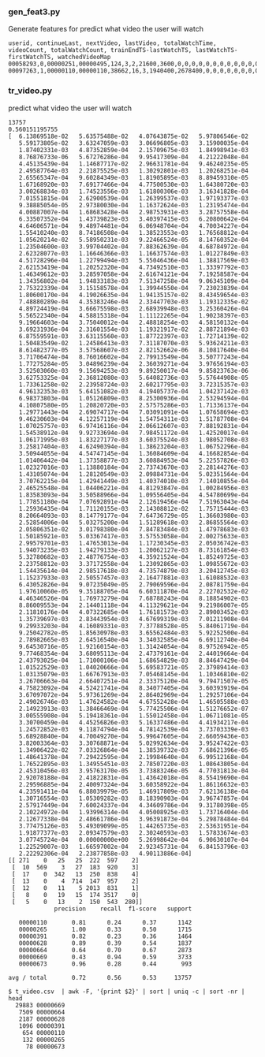 ### gen_feat3.py
Generate features for predict what video the user will watch

    userid, continueLast, nextVideo, lastVideo, totalWatchTime, videoCount, totalWatchCount, trainEndTS-lastWatchTS, lastWatchTS-firstWatchTS, watchedVideoMap
    00058293,0,00000251,00000495,124,3,2,21600,3600,0,0,0,0,0,0,0,0,0,0,0,0,0,0,0,0,0,0,0,0,0,0,0,0,0,0,0,0,0,0,0,0,0,0,0,0,0,0,0,0,0,0,0,0,0,0,0,0,0,0,0,0,0,0,0,0,0,0,0,0,0,0,0,0,0,0,0,0,0,0,0,0,0,0,0,0,0,0,0,0,0,0,0,0,0,0,0,0,0,0,0,0,0,0,0,0,0,0,0,0,0,0,0,0,0,0,0,0,0,0,0,0,0,0,0,0,0,0,0,0,0,0,0,0,0,0,0,0,0,0,0,0,1,0,0,0,0,0,0,0,0,0,0,0,0,0,0,0,0,0,0,0,0,0,0,0,0,0,0,0,0,0,0,0,0,0,0,0,0,0,0,0,0,0,0,0,0,0,0,0,0,0,0,0,0,0,0,0,0,0,0,0,0,0,0,0,0,0,0,0,0,0,0,0,0,0,0,0,0,0,0,0,0,0,0,0,0,0,0,0,0,0,0,0,0,0,0,0,0,0,0,0,0,0,0,1,0,0,0,0,0,0,0,0,0,0,0,0,0,0,0,0,0,0,0,0,0,0,0,0,0,0,0,0,0,0,0,0,0,0,0,0,0,0,0,0,0,0,0,0,0,0,0,0,0,0,0,0,0,0,0,0,0,0,0,0,0,0,0,0,0,0,0,0,0,0,0,0,0,0,0,0,0,0,0,0,0,0,0,0,0,0,0,0,0,0,0,0,0,0,0,0,0,0,0,0,0,0,0,0,0,0,0,0,0,0,0,0,0,0,0,0,0,0,0,0,0,0,0,0,0,0,0,0,0,0,0,0,0,0,0,0,0,0,0,0,0,0,0,0,0,0,0,0,0,0,0,0,0,0,0,0,0,0,0,0,0,0,0,0,0,0,0,0,0,0,0,0,0,0,0,0,0,0
    00097263,1,00000110,00000110,38662,16,3,1940400,2678400,0,0,0,0,0,0,0,0,0,0,0,0,0,0,0,0,0,0,0,0,0,0,0,0,0,0,0,0,0,0,0,0,0,0,0,0,0,0,0,0,0,0,0,0,0,0,0,0,0,0,0,0,0,0,0,0,0,0,0,0,0,0,0,0,0,0,0,0,0,0,0,0,0,0,0,0,0,0,0,0,0,0,0,0,0,0,0,0,0,0,0,0,0,0,1,0,0,0,0,0,0,0,0,0,0,0,0,0,0,0,0,0,0,0,1,0,0,0,0,0,0,0,0,0,0,0,0,0,0,0,0,0,0,0,0,0,0,0,0,0,0,0,0,0,0,0,0,0,0,0,0,0,0,0,0,0,0,0,0,0,0,0,0,0,0,0,0,0,0,0,0,0,0,0,0,0,0,0,0,0,0,0,0,0,0,0,0,0,0,0,0,0,0,0,0,0,0,0,0,0,0,0,0,0,0,0,0,0,0,0,0,0,0,0,0,0,0,0,0,0,0,0,0,0,0,0,0,0,0,0,0,0,0,0,0,0,0,0,0,0,0,0,0,0,0,0,0,0,0,0,0,0,0,0,0,0,0,0,0,0,0,0,1,0,0,0,0,0,0,0,0,0,0,0,0,0,0,0,0,0,0,0,0,0,0,0,0,0,0,0,0,0,0,0,0,0,0,0,0,0,0,0,0,0,0,0,0,0,0,0,0,0,0,0,0,0,0,0,0,0,0,0,0,0,0,0,0,0,0,0,0,0,0,0,0,0,0,0,0,0,0,0,0,0,0,0,0,0,0,0,0,0,0,0,0,0,0,0,0,0,0,0,0,0,0,0,0,0,0,0,0,0,0,0,0,0,0,0,0,0,0,0,0,0,0,0,0,0,0,0,0,0,0,0,0,0,0,0,0,0,0,0,0,0,0,0,0,0,0,0,0,0,0,0

### tr_video.py
predict what video the user will watch

    13757
    0.560151195755
    [  6.13869518e-02   5.63575488e-02   4.07643875e-02   5.97806546e-02
       5.59173805e-02   3.63247059e-03   3.06696805e-03   3.15900035e-04
       1.87402331e-03   4.87352859e-04   2.15709675e-03   1.84998941e-03
       8.76876733e-06   5.67276286e-04   9.95417309e-04   4.21222048e-04
       4.45135439e-04   1.14687717e-02   2.96631781e-04   9.46240235e-05
       2.49587764e-03   2.21875525e-03   1.30292801e-03   1.20268251e-04
       2.65565347e-04   9.60284349e-03   1.81905895e-03   8.89459310e-05
       1.67168920e-03   7.69177466e-04   4.77500530e-03   1.64380720e-03
       3.00268834e-03   1.74523556e-03   1.61800306e-03   3.16341828e-04
       7.01551815e-04   2.62900539e-04   1.26399537e-03   1.97193377e-03
       9.38885054e-05   2.97380030e-04   1.16372624e-03   1.23195474e-04
       4.00887007e-04   1.68683428e-04   2.98753931e-03   3.28757558e-04
       6.33507352e-04   1.43739823e-03   3.40397415e-03   6.20800642e-04
       4.64606571e-04   9.48974481e-04   6.06948704e-04   4.70034227e-04
       1.55410240e-03   8.74186508e-04   1.38523553e-03   1.76568812e-04
       1.05620214e-02   5.58950231e-03   9.22466524e-05   8.14760352e-04
       1.23504600e-03   3.99704402e-04   7.88362639e-04   4.68784972e-04
       2.62328077e-03   1.16646366e-03   1.16637574e-03   1.01227849e-03
       4.51728296e-04   1.22799494e-03   5.55046436e-04   1.38817569e-03
       2.62153419e-04   1.20252320e-04   4.73492510e-03   1.33397792e-03
       1.46349612e-03   3.28597058e-04   2.61674121e-04   7.19258587e-04
       1.34356802e-04   1.94833183e-03   7.51347258e-04   9.06345109e-04
       2.75322339e-04   3.15158578e-04   1.39944550e-04   7.23023839e-04
       1.80600170e-04   4.19026635e-04   1.94135157e-02   8.43459654e-03
       7.48880289e-04   4.35383246e-04   2.33447703e-03   1.19312335e-02
       4.89724419e-04   3.66675598e-03   2.68939948e-03   3.25360426e-04
       5.56522340e-04   4.58815318e-04   1.11122265e-04   1.90238397e-03
       9.19664603e-04   3.75040012e-04   2.48818254e-03   4.58150132e-04
       3.69231936e-04   2.31601554e-03   1.19321917e-02   2.88721894e-03
       6.87559591e-03   3.63115560e-03   1.87722397e-03   1.72714139e-02
       1.50483549e-02   1.24586413e-03   7.31187070e-03   5.93624211e-03
       8.61482377e-05   3.57568607e-03   2.82152662e-06   8.10817640e-04
       3.71706474e-04   8.76016602e-04   2.79913549e-04   3.50777243e-04
       1.77275284e-05   3.04896239e-04   2.36039271e-04   3.97656194e-03
       3.52503060e-03   9.15694253e-03   9.89250017e-04   9.85823763e-06
       3.62753325e-04   2.36812080e-03   5.64082736e-03   5.57644908e-05
       1.73361258e-02   2.23958724e-03   2.60217795e-03   3.72315357e-03
       4.96132353e-03   5.64151082e-03   4.19405737e-04   1.04237142e-03
       6.98373803e-04   1.05126809e-03   8.25300936e-04   2.53294594e-04
       4.10807580e-05   1.20820720e-03   2.57575286e-03   1.71336137e-04
       1.29771443e-04   2.69074717e-04   7.03091091e-04   1.07658694e-03
       9.46230603e-04   4.12257119e-04   1.54754311e-03   1.51787708e-04
       1.07025757e-03   6.97416116e-04   2.06612607e-03   7.88192831e-04
       1.54538912e-04   9.92733694e-04   7.98451172e-04   1.42520017e-04
       1.06171995e-03   1.83227177e-03   3.60375524e-03   1.98052708e-03
       3.25817404e-03   4.62490394e-04   1.38623204e-03   1.06752296e-04
       3.50944055e-04   4.54747145e-04   1.36084609e-04   4.16682854e-04
       1.01406442e-04   1.37358877e-03   3.60884953e-04   5.22557826e-03
       1.02327016e-03   1.13880184e-04   2.73743670e-03   2.28144276e-03
       1.43105074e-04   1.28120549e-03   2.09884731e-04   5.02351564e-04
       3.70762215e-04   1.42941449e-03   1.40374010e-03   7.14010855e-04
       2.46525548e-04   1.04406221e-04   4.81293847e-04   1.00284956e-03
       1.83583093e-04   3.50588966e-04   1.09556405e-04   4.54780699e-04
       1.77851180e-04   7.07692891e-04   2.12619456e-04   7.51963043e-04
       1.25936435e-04   1.71120155e-03   2.14308812e-02   1.75715444e-03
       8.20664093e-03   8.14779177e-04   7.64736729e-05   1.36603980e-03
       2.52854006e-04   5.03275200e-04   1.51289618e-03   2.86855564e-03
       2.05806351e-02   3.01798380e-04   7.84783484e-03   1.47978683e-03
       1.50185921e-03   5.03367417e-03   3.57553058e-04   2.00275633e-03
       2.99579701e-03   1.47653013e-04   1.17230345e-03   2.05036742e-03
       1.94073235e-03   1.94279133e-03   1.20062127e-03   8.73161854e-03
       5.32780682e-03   2.48776754e-03   4.35921524e-04   1.85249725e-03
       2.23758812e-03   3.37172558e-04   1.23092865e-03   1.09855672e-03
       1.54435614e-04   2.98517618e-03   4.73574879e-03   3.20412745e-03
       1.15237933e-03   2.50557457e-03   2.16477881e-03   1.61088532e-03
       6.43052826e-04   9.07235049e-05   2.79069596e-04   2.08781759e-04
       1.97610060e-05   9.35188705e-04   6.60311870e-04   2.22702532e-02
       4.46346526e-04   1.76973279e-04   7.68788243e-04   8.18854902e-03
       8.86009553e-04   2.14401118e-04   4.11329621e-04   9.21986007e-05
       2.11810176e-04   4.07322685e-04   1.76181573e-03   2.89003452e-03
       1.35739697e-03   2.83443954e-03   4.67699319e-03   7.01211908e-04
       9.29933203e-04   4.16089331e-03   7.37788528e-05   5.84061719e-04
       9.25042782e-05   1.85630978e-03   3.65562484e-03   5.92252500e-04
       2.78982665e-03   2.64516540e-04   3.34032585e-04   6.69112740e-04
       9.64530716e-05   1.92160154e-03   1.31424054e-04   8.97526942e-05
       9.77468354e-04   3.68095113e-04   2.47379161e-04   2.44019664e-04
       2.43793025e-04   1.71000106e-04   1.68654829e-03   8.84647429e-04
       1.01522529e-03   1.04020666e-04   5.69583721e-05   2.37989414e-03
       1.03135079e-03   1.66767913e-03   7.05468145e-04   1.10346810e-02
       3.26706663e-04   2.66407251e-04   2.33375120e-04   9.79471507e-05
       4.75823092e-04   4.52421741e-04   8.34077405e-04   3.60393919e-04
       3.67097072e-04   5.97361269e-04   2.86402969e-04   1.29257106e-04
       2.49026746e-03   1.47624582e-04   4.67552428e-04   1.46505588e-03
       2.14923913e-03   1.38466469e-04   5.77425506e-04   1.51276652e-07
       3.00555908e-04   5.19418361e-04   1.55012458e-04   1.06711081e-05
       3.30700459e-04   4.45256826e-03   5.16337486e-04   4.41934217e-04
       1.24572852e-03   9.11874794e-04   4.78142539e-04   3.73703339e-03
       5.68928840e-04   4.70049270e-04   5.99647605e-04   2.66059436e-03
       3.82003364e-03   3.30768871e-04   5.02992634e-04   3.95247422e-03
       1.34906422e-02   7.03326864e-04   1.38539732e-03   7.68621396e-05
       1.48641378e-04   7.29422595e-04   2.19984640e-04   6.99512168e-04
       1.76522895e-03   1.34955451e-03   2.78507220e-03   1.08643805e-04
       2.45310456e-03   3.95763170e-05   3.73883246e-05   4.77031813e-04
       2.92078188e-04   2.41822831e-04   1.43642018e-04   8.55419690e-04
       2.29596885e-04   2.40097324e-04   3.60358922e-04   1.86116632e-03
       4.23591411e-04   6.88039979e-05   1.46917809e-03   7.62136138e-04
       1.30716554e-03   1.05309282e-03   8.18390903e-04   3.96747857e-04
       2.57917449e-04   7.60024337e-04   4.34609786e-04   9.31780398e-05
       2.10224972e-04   1.93996314e-04   4.05008925e-03   1.73716404e-04
       2.12677338e-04   2.48661786e-04   3.96391873e-04   5.29878484e-04
       3.77475126e-03   5.49309099e-05   1.44265735e-03   2.53631951e-04
       1.91877377e-03   2.09347579e-03   2.30240593e-03   1.57833674e-03
       3.07745724e-04   0.00000000e+00   5.26998642e-04   6.90630107e-04
       1.22529007e-03   1.66597002e-04   2.92345731e-04   6.84153796e-03
       2.22292306e-04   2.23877858e-03   4.90113886e-04]
    [[ 271    0   25   25  222  597    2]
     [  10  569    3   27  183  920    3]
     [  17    0  342   13  250  838    4]
     [  13    0    4  714  147  957    2]
     [  12    0   11    5 2013  831    1]
     [   8    0   19   15  174 3517    0]
     [   5    0   13    2  150  543  280]]
                 precision    recall  f1-score   support
    
       00000110       0.81      0.24      0.37      1142
       00000265       1.00      0.33      0.50      1715
       00000391       0.82      0.23      0.36      1464
       00000628       0.89      0.39      0.54      1837
       00000664       0.64      0.70      0.67      2873
       00000669       0.43      0.94      0.59      3733
       00000673       0.96      0.28      0.44       993
    
    avg / total       0.72      0.56      0.53     13757

    $ t_video.csv  | awk -F, '{print $2}' | sort | uniq -c | sort -nr | head
      29883 00000669
       7509 00000664
       2187 00000628
       1096 00000391
        654 00000110
        132 00000265
         78 00000673

